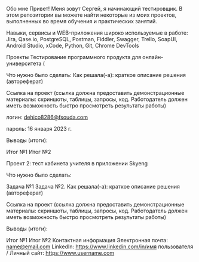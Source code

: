 Обо мне
Привет! Меня зовут Сергей, я начинающий тестировщик.
В этом репозитории вы можете найти некоторые из моих проектов, выполненных во время  обучения и практических занятий.

Навыки, сервисы и WEB-приложения широко используемые в работе:
Jira, Qase.io, PostgreSQL,  Postman, Fiddler, Swagger, Trello,
SoapUI, Android Studio, xCode, Python, Git, Chrome DevTools

Проекты
Тестирование программного продукта для онлайн-университета (

Что нужно было сделать:
Как решала(-а): краткое описание решения (автореферат)

Ссылка на проект (ссылка должна предоставить демонстрационные материалы: скриншоты, таблицы, запросы, код. Работодатель должен иметь возможность быстро просмотреть результаты работы)

логин: dehico8286@fsouda.com

пароль: 16 января 2023 г.

Выводы (итоги):

Итог №1
Итог №2

Проект 2: тест кабинета учителя в приложении Skyeng

Что нужно было сделать:

Задача №1
Задача №2.
Как решала(-а): краткое описание решения (автореферат)

Ссылка на проект (ссылка должна предоставить демонстрационные материалы: скриншоты, таблицы, запросы, код. Работодатель должен иметь возможность быстро просмотреть результаты работы)

Выводы (итоги):

Итог №1
Итог №2
Контактная информация
Электронная почта: name@email.com
LinkedIn: https://www.linkedin.com/in/имя пользователя /
Личный сайт: https://www.username.com
